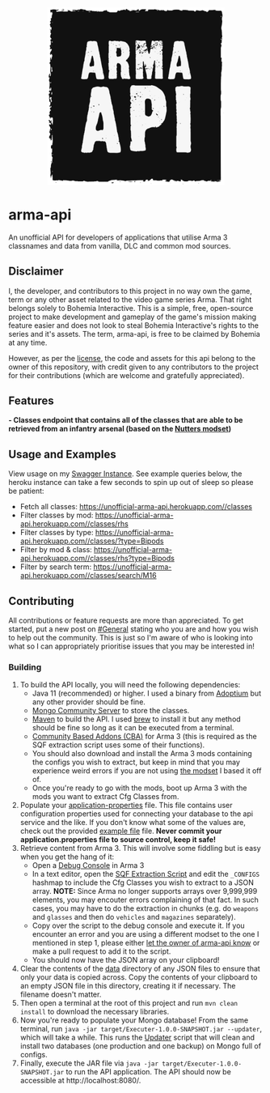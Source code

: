 <p align="center">
    <img src="src/main/resources/static/logo.png" width=350>
</p>

# arma-api

An unofficial API for developers of applications that utilise Arma 3 classnames and data from vanilla, DLC and common mod sources.

## Disclaimer

I, the developer, and contributors to this project in no way own the game, term or any other asset related to the video game series Arma. That right belongs solely to Bohemia Interactive. This is a simple, free, open-source project to make development and gameplay of the game's mission making feature easier and does not look to steal Bohemia Interactive's rights to the series and it's assets. The term, arma-api, is free to be claimed by Bohemia at any time.

However, as per the [license](./LICENSE), the code and assets for this api belong to the owner of this repository, with credit given to any contributors to the project for their contributions (which are welcome and gratefully appreciated).

## Features

**- Classes endpoint that contains all of the classes that are able to be retrieved from an infantry arsenal (based on the [Nutters modset](https://steamcommunity.com/workshop/filedetails/?id=1355620316))**

## Usage and Examples

View usage on my [Swagger Instance](https://app.swaggerhub.com/apis-docs/M_Davies/arma-api/1.0.0). See example queries below, the heroku instance can take a few seconds to spin up out of sleep so please be patient:

- Fetch all classes: https://unofficial-arma-api.herokuapp.com//classes
- Filter classes by mod: https://unofficial-arma-api.herokuapp.com//classes/rhs
- Filter classes by type: https://unofficial-arma-api.herokuapp.com//classes/?type=Bipods
- Filter by mod & class: https://unofficial-arma-api.herokuapp.com//classes/rhs?type=Bipods
- Filter by search term: https://unofficial-arma-api.herokuapp.com//classes/search/M16

## Contributing

All contributions or feature requests are more than appreciated. To get started, put a new post on [#General](https://github.com/M-Davies/arma-api/discussions/categories/general) stating who you are and how you wish to help out the community. This is just so I'm aware of who is looking into what so I can appropriately prioritise issues that you may be interested in!

### Building

1. To build the API locally, you will need the following dependencies:
    - Java 11 (recommended) or higher. I used a binary from [Adoptium](https://adoptium.net/) but any other provider should be fine.
    - [Mongo Community Server](https://www.mongodb.com/try/download/community) to store the classes.
    - [Maven](https://maven.apache.org/) to build the API. I used [brew](https://formulae.brew.sh/formula/maven) to install it but any method should be fine so long as it can be executed from a terminal.
    - [Community Based Addons (CBA)](https://steamcommunity.com/workshop/filedetails/?id=450814997) for Arma 3 (this is required as the SQF extraction script uses some of their functions).
    - You should also download and install the Arma 3 mods containing the configs you wish to extract, but keep in mind that you may experience weird errors if you are not using [the modset](https://steamcommunity.com/workshop/filedetails/?id=1355620316) I based it off of.
    - Once you're ready to go with the mods, boot up Arma 3 with the mods you want to extract Cfg Classes from.
2. Populate your [application-properties](src/main/resources/application.properties) file. This file contains user configuration properties used for connecting your database to the api service and the like. If you don't know what some of the values are, check out the provided [example file](src/main/resources/application.properties.example) file. **Never commit your application.properties file to source control, keep it safe!**
3. Retrieve content from Arma 3. This will involve some fiddling but is easy when you get the hang of it:
    - Open a [Debug Console](https://community.bistudio.com/wiki/Arma_3:_Debug_Console) in Arma 3
    - In a text editor, open the [SQF Extraction Script](sqf/CFG_To_JSON.sqf) and edit the `_CONFIGS` hashmap to include the Cfg Classes you wish to extract to a JSON array. **NOTE:** Since Arma no longer supports arrays over 9,999,999 elements, you may encouter errors complaining of that fact. In such cases, you may have to do the extraction in chunks (e.g. do `weapons` and `glasses` and then do `vehicles` and `magazines` separately).
    - Copy over the script to the debug console and execute it. If you encounter an error and you are using a different modset to the one I mentioned in step 1, please either [let the owner of arma-api know](https://github.com/M-Davies/arma-api/issues/new/choose) or make a pull request to add it to the script.
    - You should now have the JSON array on your clipboard!
4. Clear the contents of the [data](src/main/resources/data) directory of any JSON files to ensure that only your data is copied across. Copy the contents of your clipboard to an empty JSON file in this directory, creating it if necessary. The filename doesn't matter.
5. Then open a terminal at the root of this project and run `mvn clean install` to download the necessary libraries.
6. Now you're ready to populate your Mongo database! From the same terminal, run `java -jar target/Executer-1.0.0-SNAPSHOT.jar --updater`, which will take a while. This runs the [Updater](src/main/java/com/api/main/Updater.java) script that will clean and install two databases (one production and one backup) on Mongo full of configs.
7. Finally, execute the JAR file via `java -jar target/Executer-1.0.0-SNAPSHOT.jar` to run the API application. The API should now be accessible at http://localhost:8080/.
